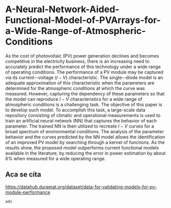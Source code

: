 # A-Neural-Network-Aided-Functional-Model-of-PVArrays-for-a-Wide-Range-of-Atmospheric-Conditions
As the cost of photovoltaic (PV) power generation declines and becomes competitive in the electricity business, there is an increasing need to accurately predict the performance of this technology under a wide range of operating conditions. The performance of a PV module may be captured via its current--voltage ($\textit{I}-\textit{V}$) characteristic. The single--diode model is an adequate  approximation of this characteristic when the parameters are determined for the atmospheric conditions at which the curve was measured. However, capturing the dependency of these parameters so that the model can reproduce $\textit{I}-\textit{V}$ characteristics for a wide range of atmospheric conditions is a challenging task. The objective of this paper is to develop such model. To accomplish this task, a large-scale data repository consisting of climatic and operational measurements is used to train an artificial neural network (NN) that captures the behavior of each parameter. The trained NN is then utilized to recreate $\textit{I}-\textit{V}$ curves for a broad spectrum of environmental conditions. The analysis of the parameter behavior and the curves predicted by the NN model allows the identification of an improved PV model by searching through a kernel of functions. As the results show, the proposed model outperforms current functional models available in the literature, by reducing the error in power estimation by about 6\% when measured for a wide operating range.



## Aca se cita
https://datahub.duramat.org/dataset/data-for-validating-models-for-pv-module-performance

    
    ads
    
